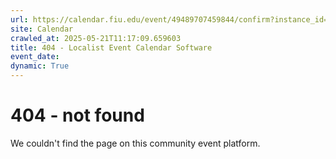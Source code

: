 ```yaml
---
url: https://calendar.fiu.edu/event/49489707459844/confirm?instance_id=49489707491604&return=https%3A%2F%2Fcalendar.fiu.edu%2Fcalendar%3Fevent_types%255B%255D%3D37290279036119
site: Calendar
crawled_at: 2025-05-21T11:17:09.659603
title: 404 - Localist Event Calendar Software
event_date: 
dynamic: True
---
```


# 404 - not found
We couldn't find the page on this community event platform.
